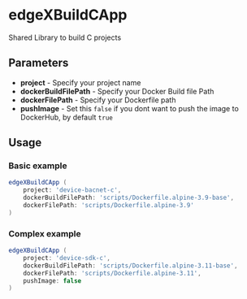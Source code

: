 
# edgeXBuildCApp

Shared Library to build C projects

## Parameters

* **project** - Specify your project name
* **dockerBuildFilePath** - Specify your Docker Build file Path
* **dockerFilePath** - Specify your Dockerfile path
* **pushImage** - Set this `false` if you dont want to push the image to DockerHub, by default `true`

## Usage

### Basic example

```groovy
edgeXBuildCApp (
    project: 'device-bacnet-c',
    dockerBuildFilePath: 'scripts/Dockerfile.alpine-3.9-base',
    dockerFilePath: 'scripts/Dockerfile.alpine-3.9'
)
```

### Complex example

```groovy
edgeXBuildCApp (
    project: 'device-sdk-c',
    dockerBuildFilePath: 'scripts/Dockerfile.alpine-3.11-base',
    dockerFilePath: 'scripts/Dockerfile.alpine-3.11',
    pushImage: false
)
```
